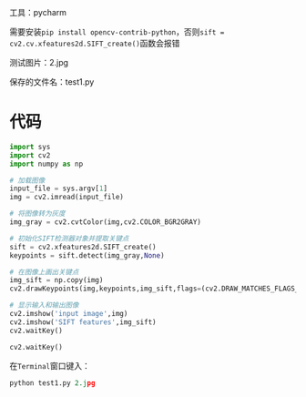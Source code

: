 工具：pycharm

需要安装`pip install opencv-contrib-python`，否则`sift = cv2.cv.xfeatures2d.SIFT_create()`函数会报错

测试图片：2.jpg

保存的文件名：test1.py

# 代码
```python
import sys
import cv2
import numpy as np

# 加载图像
input_file = sys.argv[1]
img = cv2.imread(input_file)

# 将图像转为灰度
img_gray = cv2.cvtColor(img,cv2.COLOR_BGR2GRAY)

# 初始化SIFT检测器对象并提取关键点
sift = cv2.xfeatures2d.SIFT_create()
keypoints = sift.detect(img_gray,None)

# 在图像上画出关键点
img_sift = np.copy(img)
cv2.drawKeypoints(img,keypoints,img_sift,flags=(cv2.DRAW_MATCHES_FLAGS_DRAW_RICH_KEYPOINTS))

# 显示输入和输出图像
cv2.imshow('input image',img)
cv2.imshow('SIFT features',img_sift)
cv2.waitKey()

cv2.waitKey()
```
在`Terminal`窗口键入：
```python
python test1.py 2.jpg
```

